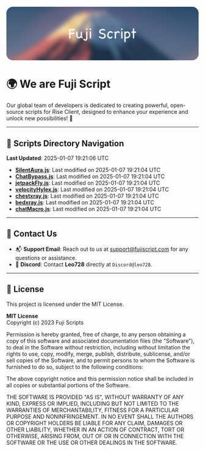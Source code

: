 ![Banner](.github/b.webp)

# 🌍 **We are Fuji Script**

Our global team of developers is dedicated to creating powerful, open-source scripts for Rise Client, designed to enhance your experience and unlock new possibilities! 🌟

---
<!-- SCRIPTS_NAVIGATION_START -->
## 📂 **Scripts Directory Navigation**

**Last Updated**: 2025-01-07 19:21:06 UTC

- **[SilentAura.js](scripts/SilentAura.js)**: Last modified on 2025-01-07 19:21:04 UTC
- **[ChatBypass.js](scripts/ChatBypass.js)**: Last modified on 2025-01-07 19:21:04 UTC
- **[jetpackFly.js](scripts/jetpackFly.js)**: Last modified on 2025-01-07 19:21:04 UTC
- **[velocityHylex.js](scripts/velocityHylex.js)**: Last modified on 2025-01-07 19:21:04 UTC
- **[chestxray.js](scripts/chestxray.js)**: Last modified on 2025-01-07 19:21:04 UTC
- **[bedxray.js](scripts/bedxray.js)**: Last modified on 2025-01-07 19:21:04 UTC
- **[chatMacro.js](scripts/chatMacro.js)**: Last modified on 2025-01-07 19:21:04 UTC

<!-- SCRIPTS_NAVIGATION_END -->

---

## 💬 **Contact Us**  
- 📬 **Support Email**: Reach out to us at [support@fujiscript.com](mailto:support@fujiscript.com) for any questions or assistance.  
- 💬 **Discord**: Contact **Leo728** directly at `Discord@leo728`.

---

## 📜 **License**

This project is licensed under the MIT License.  

**MIT License**  
Copyright (c) 2023 Fuji Scripts  

Permission is hereby granted, free of charge, to any person obtaining a copy of this software and associated documentation files (the "Software"), to deal in the Software without restriction, including without limitation the rights to use, copy, modify, merge, publish, distribute, sublicense, and/or sell copies of the Software, and to permit persons to whom the Software is furnished to do so, subject to the following conditions:  

The above copyright notice and this permission notice shall be included in all copies or substantial portions of the Software.  

THE SOFTWARE IS PROVIDED "AS IS", WITHOUT WARRANTY OF ANY KIND, EXPRESS OR IMPLIED, INCLUDING BUT NOT LIMITED TO THE WARRANTIES OF MERCHANTABILITY, FITNESS FOR A PARTICULAR PURPOSE AND NONINFRINGEMENT. IN NO EVENT SHALL THE AUTHORS OR COPYRIGHT HOLDERS BE LIABLE FOR ANY CLAIM, DAMAGES OR OTHER LIABILITY, WHETHER IN AN ACTION OF CONTRACT, TORT OR OTHERWISE, ARISING FROM, OUT OF OR IN CONNECTION WITH THE SOFTWARE OR THE USE OR OTHER DEALINGS IN THE SOFTWARE.  
